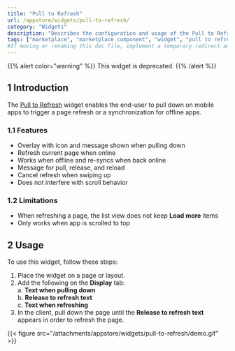 ```yaml
---
title: "Pull to Refresh"
url: /appstore/widgets/pull-to-refresh/
category: "Widgets"
description: "Describes the configuration and usage of the Pull to Refresh widget, which is available in the Mendix Marketplace."
tags: ["marketplace", "marketplace component", "widget", "pull to refresh", "platform support"]
#If moving or renaming this doc file, implement a temporary redirect and let the respective team know they should update the URL in the product. See Mapping to Products for more details.
---
```


{{% alert color="warning" %}}
This widget is deprecated.
{{% /alert %}}

## 1 Introduction

The [Pull to Refresh](https://marketplace.mendix.com/link/component/47782/) widget enables the end-user to pull down on mobile apps to trigger a page refresh or a synchronization for offline apps.

### 1.1 Features

* Overlay with icon and message shown when pulling down
* Refresh current page when online
* Works when offline and re-syncs when back online
* Message for pull, release, and reload
* Cancel refresh when swiping up
* Does not interfere with scroll behavior

### 1.2 Limitations

* When refreshing a page, the list view does not keep **Load more** items
* Only works when app is scrolled to top

## 2 Usage

To use this widget, follow these steps:

1. Place the widget on a page or layout.
2.  Add the following on the **Display** tab: <br />
	a. **Text when pulling down** <br />
	b. **Release to refresh text** <br />
	c. **Text when refreshing**
3. In the client, pull down the page until the **Release to refresh text** appears in order to refresh the page.

{{< figure src="/attachments/appstore/widgets/pull-to-refresh/demo.gif" >}}
